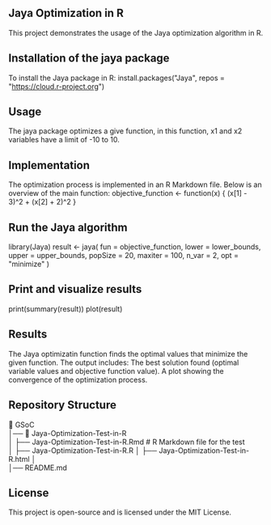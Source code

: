 ## Jaya Optimization in R

This project demonstrates the usage of the Jaya optimization algorithm in R.

## Installation of the jaya package

To install the Jaya package in R:
install.packages("Jaya", repos = "https://cloud.r-project.org")

## Usage

The jaya package optimizes a give function, in this function, x1 and x2 variables have a limit of -10 to 10.

## Implementation

The optimization process is implemented in an R Markdown file.  Below is an overview of the main function:
objective_function <- function(x) {
  (x[1] - 3)^2 + (x[2] + 2)^2
}

## Run the Jaya algorithm
library(Jaya)
result <- jaya(
  fun = objective_function,
  lower = lower_bounds,
  upper = upper_bounds,
  popSize = 20,
  maxiter = 100,
  n_var = 2,
  opt = "minimize"
)

## Print and visualize results
print(summary(result))
plot(result)

## Results

The Jaya optimizatin function finds the optimal values that minimize the given function. The output includes:
The best solution found (optimal variable values and objective function value).
A plot showing the convergence of the optimization process.

## Repository Structure

📂 GSoC  
│── 📂 Jaya-Optimization-Test-in-R  
│   ├── Jaya-Optimization-Test-in-R.Rmd  # R Markdown file for the test  
│   ├── Jaya-Optimization-Test-in-R.R
│   ├── Jaya-Optimization-Test-in-R.html
│  
│── README.md

## License

This project is open-source and is licensed under the MIT License.
